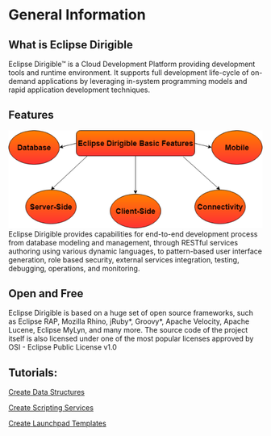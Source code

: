 # General Information

## What is Eclipse Dirigible

Eclipse Dirigible™ is a Cloud Development Platform providing development tools and runtime environment. It supports full development life-cycle of on-demand applications by leveraging in-system programming models and rapid application development techniques.

## Features
![Diagram](Diagram.png)  
Eclipse Dirigible provides capabilities for end-to-end development process from database modeling and management, through RESTful services authoring using various dynamic languages, to pattern-based user interface generation, role based security, external services integration, testing, debugging, operations, and monitoring.

##  Open and Free

Eclipse Dirigible is based on a huge set of open source frameworks, such as Eclipse RAP, Mozilla Rhino, jRuby*, Groovy*, Apache Velocity, Apache Lucene, Eclipse MyLyn, and many more. The source code of the project itself is also licensed under one of the most popular licenses approved by OSI - Eclipse Public License v1.0

## Tutorials:
[Create Data Structures](CreateDataStructure.md)

[Create Scripting Services](CreateScriptingService.md)

[Create Launchpad Templates](CreateLaunchpadTemplates.md)
